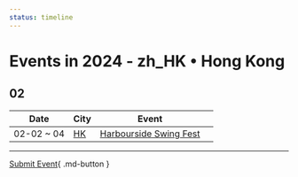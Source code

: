 ```yaml
---
status: timeline
---
```


# Events in 2024 - zh_HK • Hong Kong

## 02

| Date | City | Event | |
| --- | --- | --- | --- |
| 02-02 ~ 04 | [HK](HK.md) | [Harbourside Swing Fest](harbourside-swing-fest.md) |  |

---

[Submit Event](https://github.com/swingdance/events/issues/new?assignees=&labels=add+event&projects=&template=02-add_entity.yml&title=Add%20Event%3A%20zh_HK%20%E2%80%A2%20%3CName%3E&region=zh_HK&province=&city=&org_id=){ .md-button }
